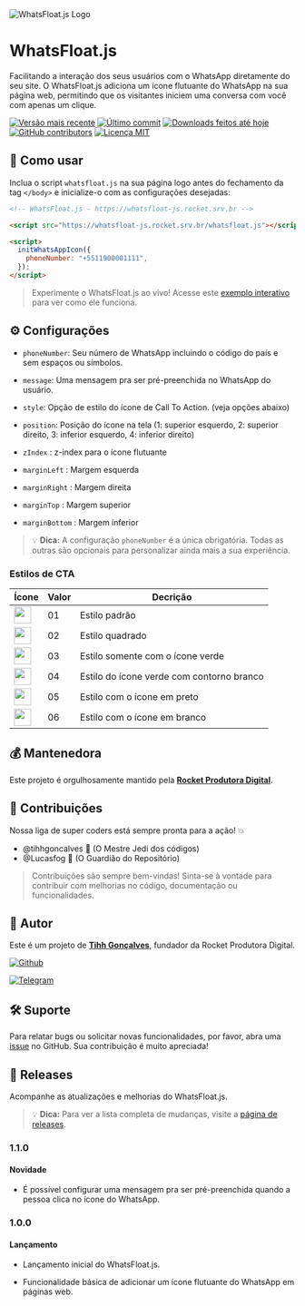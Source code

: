 <img  src="https://media.tenor.com/2JflSruPHP4AAAAi/123.gif"  alt="WhatsFloat.js Logo">

# WhatsFloat.js

Facilitando a interação dos seus usuários com o WhatsApp diretamente do seu site. O WhatsFloat.js adiciona um ícone flutuante do WhatsApp na sua página web, permitindo que os visitantes iniciem uma conversa com você com apenas um clique.

[![Versão mais recente](https://img.shields.io/github/release/tihhgoncalves/whatsfloat.js.svg?style=flat)]()
[![Último commit](https://img.shields.io/github/last-commit/tihhgoncalves/whatsfloat.js.svg?style=flat)]()
[![Downloads feitos até hoje](https://img.shields.io/github/downloads/tihhgoncalves/whatsfloat.js/total.svg?style=flat)]()
[![GitHub contributors](https://img.shields.io/github/contributors/tihhgoncalves/whatsfloat.js.svg?style=flat)]()
[![Licença MIT](https://img.shields.io/badge/License-MIT-yellow.svg)](https://opensource.org/licenses/)

## 📝 Como usar

Inclua o script `whatsfloat.js` na sua página logo antes do fechamento da tag `</body>` e inicialize-o com as configurações desejadas:

```html
<!-- WhatsFloat.js - https://whatsfloat-js.rocket.srv.br -->

<script src="https://whatsfloat-js.rocket.srv.br/whatsfloat.js"></script>

<script>
  initWhatsAppIcon({
    phoneNumber: "+5511900001111",
  });
</script>
```

> Experimente o WhatsFloat.js ao vivo! Acesse este [exemplo interativo](https://codepen.io/Tiago-Gon-alves-the-solid/pen/dyapVKL) para ver como ele funciona.

## ⚙️ Configurações

- `phoneNumber`: Seu número de WhatsApp incluindo o código do país e sem espaços ou símbolos.

- `message`: Uma mensagem pra ser pré-preenchida no WhatsApp do usuário.

- `style`: Opção de estilo do ícone de Call To Action. (veja opções abaixo)

- `position`: Posição do ícone na tela (1: superior esquerdo, 2: superior direito, 3: inferior esquerdo, 4: inferior direito)

- `zIndex` : z-index para o ícone flutuante

- `marginLeft` : Margem esquerda

- `marginRight` : Margem direita

- `marginTop` : Margem superior

- `marginBottom` : Margem inferior

> 💡 **Dica:** A configuração `phoneNumber` é a única obrigatória. Todas as outras são opcionais para personalizar ainda mais a sua experiência.

### Estilos de CTA

| Ícone  | Valor  | Decrição |
|--------|--------|----------|
| <img src="https://raw.githubusercontent.com/tihhgoncalves/WhatsFloat.js/feature/novos-estilos-de-cta/assets/images/icon-cta-01.svg" width="30" />  | 01 | Estilo padrão
| <img src="https://raw.githubusercontent.com/tihhgoncalves/WhatsFloat.js/feature/novos-estilos-de-cta/assets/images/icon-cta-02.svg" width="30" />  | 02 | Estilo quadrado
| <img src="https://raw.githubusercontent.com/tihhgoncalves/WhatsFloat.js/feature/novos-estilos-de-cta/assets/images/icon-cta-03.svg" width="30" />  | 03 | Estilo somente com o ícone verde
| <img src="https://raw.githubusercontent.com/tihhgoncalves/WhatsFloat.js/feature/novos-estilos-de-cta/assets/images/icon-cta-04.svg" width="30" />  | 04 | Estilo do ícone verde com contorno branco
| <img src="https://raw.githubusercontent.com/tihhgoncalves/WhatsFloat.js/feature/novos-estilos-de-cta/assets/images/icon-cta-05.svg" width="30" />  | 05 | Estilo com o ícone em preto
| <img src="https://raw.githubusercontent.com/tihhgoncalves/WhatsFloat.js/feature/novos-estilos-de-cta/assets/images/icon-cta-06.svg" width="30" />  | 06 | Estilo com o ícone em branco

## 💰 Mantenedora

Este projeto é orgulhosamente mantido pela **[Rocket Produtora Digital](http://www.produtorarocket.com)**.

## 🤝 Contribuições

Nossa liga de super coders está sempre pronta para a ação! 💥

- @tihhgoncalves 🚀 (O Mestre Jedi dos códigos)
- @Lucasfog 🌌 (O Guardião do Repositório)

 > Contribuições são sempre bem-vindas! Sinta-se à vontade para contribuir com melhorias no código, documentação ou funcionalidades.

## 🧠 Autor

Este é um projeto de **[Tihh Gonçalves](https://github.com/tihhgoncalves)**, fundador da Rocket Produtora Digital.

[![Github](https://img.shields.io/badge/GitHub-181717.svg?style=for-the-badge&logo=GitHub&logoColor=white)](https://github.com/tihhgoncalves)

[![Telegram](https://img.shields.io/badge/Telegram-26A5E4.svg?style=for-the-badge&logo=Telegram&logoColor=white)](https://t.me/tihhgoncalves)

## 🛠️ Suporte

Para relatar bugs ou solicitar novas funcionalidades, por favor, abra uma [issue](https://github.com/tihhgoncalves/whatsfloat.js/issues) no GitHub. Sua contribuição é muito apreciada!

## 🚀 Releases

Acompanhe as atualizações e melhorias do WhatsFloat.js.

> 💡 **Dica:** Para ver a lista completa de mudanças, visite a [página de releases](https://github.com/tihhgoncalves/whatsfloat.js/releases).

### 1.1.0

#### Novidade

- É possível configurar uma mensagem pra ser pré-preenchida quando a pessoa clica no ícone do WhatsApp.

### 1.0.0

#### Lançamento

- Lançamento inicial do WhatsFloat.js.

- Funcionalidade básica de adicionar um ícone flutuante do WhatsApp em páginas web.
